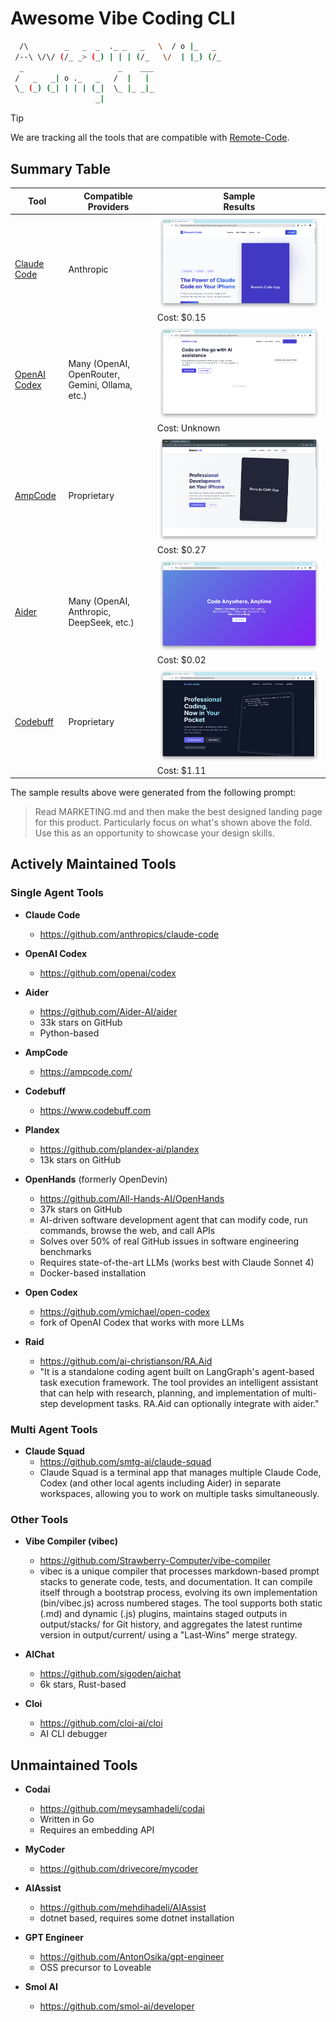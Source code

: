 # Awesome Vibe Coding CLI

```bash   
  /\        _   _  _  ._ _   _   \  / o |_   _  
 /--\ \/\/ (/_ _> (_) | | | (/_   \/  | |_) (/_ 
  _                     _    ___                
 /   _   _| o ._   _   /  |   |                 
 \_ (_) (_| | | | (_|  \_ |_ _|_                
                   _|                           
```

> [!TIP]
> We are tracking all the tools that are compatible with [Remote-Code](https://remote-code.com/).


## Summary Table
| Tool | Compatible<br>Providers | Sample<br>Results |
|---|---|---|
| [Claude Code](https://github.com/anthropics/claude-code) | Anthropic | ![Claude Code](sample-landing-page/claude-code.png) Cost: $0.15 |
| [OpenAI Codex](https://github.com/openai/codex) | Many (OpenAI, OpenRouter, Gemini, Ollama, etc.) | ![OpenAI Codex](sample-landing-page/openai-codex.png) Cost: Unknown |
| [AmpCode](https://ampcode.com/) | Proprietary | ![AmpCode](sample-landing-page/ampcode.png) Cost: $0.27 |
| [Aider](https://github.com/Aider-AI/aider) | Many (OpenAI, Anthropic, DeepSeek, etc.) | ![Aider](sample-landing-page/aider.png) Cost: $0.02 |
| [Codebuff](https://www.codebuff.com) | Proprietary | ![Codebuff](sample-landing-page/codebuff.png) Cost: $1.11 |

The sample results above were generated from the following prompt:
> Read MARKETING.md and then make the best designed landing page for this product. Particularly focus on what's shown above the fold. Use this as an opportunity to showcase your design skills.

## Actively Maintained Tools
### Single Agent Tools
* **Claude Code**
    - https://github.com/anthropics/claude-code

* **OpenAI Codex**
    - https://github.com/openai/codex

* **Aider**
    - https://github.com/Aider-AI/aider
    - 33k stars on GitHub
    - Python-based

* **AmpCode**
    - https://ampcode.com/

* **Codebuff**
    - https://www.codebuff.com

* **Plandex**
    - https://github.com/plandex-ai/plandex
    - 13k stars on GitHub

* **OpenHands** (formerly OpenDevin)
    - https://github.com/All-Hands-AI/OpenHands
    - 37k stars on GitHub
    - AI-driven software development agent that can modify code, run commands, browse the web, and call APIs
    - Solves over 50% of real GitHub issues in software engineering benchmarks
    - Requires state-of-the-art LLMs (works best with Claude Sonnet 4)
    - Docker-based installation

* **Open Codex**
    - https://github.com/ymichael/open-codex
    - fork of OpenAI Codex that works with more LLMs

* **Raid**
    - https://github.com/ai-christianson/RA.Aid
    - "It is a standalone coding agent built on LangGraph's agent-based task execution framework. The tool provides an intelligent assistant that can help with research, planning, and implementation of multi-step development tasks. RA.Aid can optionally integrate with aider."

### Multi Agent Tools
* **Claude Squad**
    - https://github.com/smtg-ai/claude-squad
    - Claude Squad is a terminal app that manages multiple Claude Code, Codex (and other local agents including Aider) in separate workspaces, allowing you to work on multiple tasks simultaneously.

### Other Tools
* **Vibe Compiler (vibec)**
    - https://github.com/Strawberry-Computer/vibe-compiler
    - vibec is a unique compiler that processes markdown-based prompt stacks to generate code, tests, and documentation. It can compile itself through a bootstrap process, evolving its own implementation (bin/vibec.js) across numbered stages. The tool supports both static (.md) and dynamic (.js) plugins, maintains staged outputs in output/stacks/ for Git history, and aggregates the latest runtime version in output/current/ using a "Last-Wins" merge strategy.

* **AIChat**
    - https://github.com/sigoden/aichat
    - 6k stars, Rust-based

* **Cloi**
    - https://github.com/cloi-ai/cloi
    - AI CLI debugger

## Unmaintained Tools

* **Codai**
    - https://github.com/meysamhadeli/codai
    - Written in Go
    - Requires an embedding API

* **MyCoder**
    - https://github.com/drivecore/mycoder

* **AIAssist** 
    - https://github.com/mehdihadeli/AIAssist
    - dotnet based, requires some dotnet installation

* **GPT Engineer**
    - https://github.com/AntonOsika/gpt-engineer
    - OSS precursor to Loveable

* **Smol AI**
    - https://github.com/smol-ai/developer
